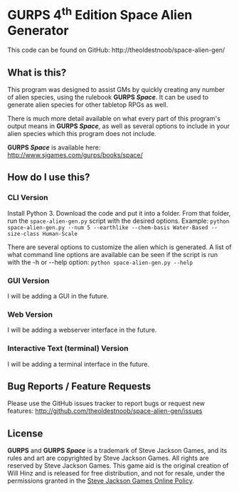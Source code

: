 # GURPS 4<sup>th</sup> Edition Space Alien Generator

This code can be found on GitHub: http://theoldestnoob/space-alien-gen/

## What is this?

This program was designed to assist GMs by quickly creating any number of alien species, using the rulebook **GURPS _Space_**. It can be used to generate alien species for other tabletop RPGs as well.

There is much more detail available on what every part of this program's output means in **GURPS _Space_**, as well as several options to include in your alien species which this program does not include.

**GURPS _Space_** is available here: http://www.sjgames.com/gurps/books/space/

## How do I use this?

### CLI Version
Install Python 3.
Download the code and put it into a folder.
From that folder, run the `space-alien-gen.py` script with the desired options.
Example: `python space-alien-gen.py --num 5 --earthlike --chem-basis Water-Based --size-class Human-Scale`

There are several options to customize the alien which is generated. A list of what command line options are available can be seen if the script is run with the -h or --help option: `python space-alien-gen.py --help`

### GUI Version
I will be adding a GUI in the future.

### Web Version
I will be adding a webserver interface in the future.

### Interactive Text (terminal) Version
I will be adding a terminal interface in the future.

## Bug Reports / Feature Requests
Please use the GitHub issues tracker to report bugs or request new features:
http://github.com/theoldestnoob/space-alien-gen/issues

## License
**GURPS** and **GURPS _Space_** is a trademark of Steve Jackson Games, and its
rules and art are copyrighted by Steve Jackson Games. All rights are reserved by
Steve Jackson Games. This game aid is the original creation of Will Hinz and is 
released for free distribution, and not for resale, under the permissions 
granted in the 
[Steve Jackson Games Online Policy](http://www.sjgames.com/general/online_policy.html).

